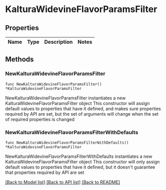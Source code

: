 # KalturaWidevineFlavorParamsFilter

## Properties

Name | Type | Description | Notes
------------ | ------------- | ------------- | -------------

## Methods

### NewKalturaWidevineFlavorParamsFilter

`func NewKalturaWidevineFlavorParamsFilter() *KalturaWidevineFlavorParamsFilter`

NewKalturaWidevineFlavorParamsFilter instantiates a new KalturaWidevineFlavorParamsFilter object
This constructor will assign default values to properties that have it defined,
and makes sure properties required by API are set, but the set of arguments
will change when the set of required properties is changed

### NewKalturaWidevineFlavorParamsFilterWithDefaults

`func NewKalturaWidevineFlavorParamsFilterWithDefaults() *KalturaWidevineFlavorParamsFilter`

NewKalturaWidevineFlavorParamsFilterWithDefaults instantiates a new KalturaWidevineFlavorParamsFilter object
This constructor will only assign default values to properties that have it defined,
but it doesn't guarantee that properties required by API are set


[[Back to Model list]](../README.md#documentation-for-models) [[Back to API list]](../README.md#documentation-for-api-endpoints) [[Back to README]](../README.md)


